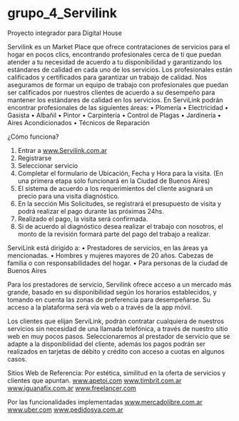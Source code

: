 # grupo_4_Servilink
Proyecto integrador para Digital House

Servilink es un Market Place que ofrece contrataciones de servicios para el hogar en pocos clics, encontrando profesionales cerca de ti que puedan atender a tu necesidad de acuerdo a tu disponibilidad y garantizando los estándares de calidad en cada uno de los servicios. 
Los profesionales están calificados y certificados para garantizar un trabajo de calidad. Nos aseguramos de formar un equipo de trabajo con profesionales que puedan ser calificados por nuestros clientes de acuerdo a su desempeño para mantener los estándares de calidad en los servicios. 
En ServiLink podrán encontrar profesionales de las siguientes áreas:
•	Plomería 
•	Electricidad
•	Gasista
•	Albañil
•	Pintor
•	Carpintería 
•	Control de Plagas
•	Jardinería 
•	Aires Acondicionados
•	Técnicos de Reparación

¿Cómo funciona?
1.	Entrar a www.Servilink.com.ar
2.	Registrarse 
3.	Seleccionar servicio
4.	Completar el formulario de Ubicación, Fecha y Hora para la visita. (En una primera etapa solo funcionará en la Ciudad de Buenos Aires)
5.	El sistema de acuerdo a los requerimientos del cliente asignará un precio para una visita diagnóstico. 
6.	En la sección Mis Solicitudes, se registrará el presupuesto de visita y podrá realizar el pago durante las próximas 24hs. 
7.	Realizado el pago, la visita será confirmada.
8.	Si de acuerdo al diagnóstico desea realizar el trabajo con nosotros, el monto de la revisión formará parte del pago del trabajo a realizar.

ServiLink está dirigido a:
•	Prestadores de servicios, en las áreas ya mencionadas.
•	Hombres y mujeres mayores de 20 años. Cabezas de familia o con responsabilidades del hogar.
•	Para personas de la ciudad de Buenos Aires

Para los prestadores de servicio, Servilink ofrece acceso a un mercado más grande, basado en su disponibilidad según los horarios establecidos, y tomando en cuenta las zonas de preferencia para desempeñarse. 
Su acceso a la plataforma será vía web o a través de la app móvil.

Los clientes que elijan ServiLink, podrán contratar cualquiera de nuestros servicios sin necesidad de una llamada telefónica, a través de nuestro sitio web en muy pocos pasos. Seleccionaremos al prestador de servicio que se adapte a la disponibilidad del cliente, además los pagos podrán ser realizados en tarjetas de débito y crédito con acceso a cuotas en algunos casos. 


Sitios Web de Referencia: 
Por estética, similitud en la oferta de servicios y clientes que apuntan.
www.apetoi.com
www.timbrit.com.ar 
www.iguanafix.com.ar
www.freelancer.com

Por las funcionalidades implementadas
www.mercadolibre.com.ar
www.uber.com
www.pedidosya.com.ar


